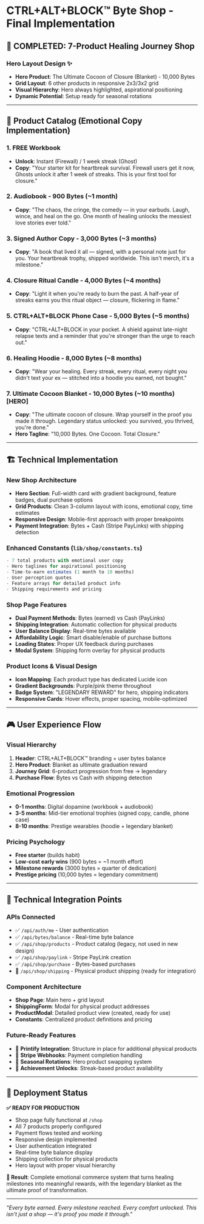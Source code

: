 # CTRL+ALT+BLOCK™ Byte Shop - Final Implementation

## 🎯 **COMPLETED: 7-Product Healing Journey Shop**

### **Hero Layout Design ✨**
- **Hero Product**: The Ultimate Cocoon of Closure (Blanket) - 10,000 Bytes
- **Grid Layout**: 6 other products in responsive 2x3/3x2 grid
- **Visual Hierarchy**: Hero always highlighted, aspirational positioning
- **Dynamic Potential**: Setup ready for seasonal rotations

---

## 📱 **Product Catalog (Emotional Copy Implementation)**

### 1. **FREE Workbook** 
- **Unlock**: Instant (Firewall) / 1 week streak (Ghost)
- **Copy**: "Your starter kit for heartbreak survival. Firewall users get it now, Ghosts unlock it after 1 week of streaks. This is your first tool for closure."

### 2. **Audiobook** - 900 Bytes (~1 month)
- **Copy**: "The chaos, the cringe, the comedy — in your earbuds. Laugh, wince, and heal on the go. One month of healing unlocks the messiest love stories ever told."

### 3. **Signed Author Copy** - 3,000 Bytes (~3 months)  
- **Copy**: "A book that lived it all — signed, with a personal note just for you. Your heartbreak trophy, shipped worldwide. This isn't merch, it's a milestone."

### 4. **Closure Ritual Candle** - 4,000 Bytes (~4 months)
- **Copy**: "Light it when you're ready to burn the past. A half-year of streaks earns you this ritual object — closure, flickering in flame."

### 5. **CTRL+ALT+BLOCK Phone Case** - 5,000 Bytes (~5 months)
- **Copy**: "CTRL+ALT+BLOCK in your pocket. A shield against late-night relapse texts and a reminder that you're stronger than the urge to reach out."

### 6. **Healing Hoodie** - 8,000 Bytes (~8 months)
- **Copy**: "Wear your healing. Every streak, every ritual, every night you didn't text your ex — stitched into a hoodie you earned, not bought."

### 7. **Ultimate Cocoon Blanket** - 10,000 Bytes (~10 months) **[HERO]**
- **Copy**: "The ultimate cocoon of closure. Wrap yourself in the proof you made it through. Legendary status unlocked: you survived, you thrived, you're done."
- **Hero Tagline**: "10,000 Bytes. One Cocoon. Total Closure."

---

## 🏗️ **Technical Implementation**

### **New Shop Architecture**
- **Hero Section**: Full-width card with gradient background, feature badges, dual purchase options
- **Grid Products**: Clean 3-column layout with icons, emotional copy, time estimates
- **Responsive Design**: Mobile-first approach with proper breakpoints
- **Payment Integration**: Bytes + Cash (Stripe PayLinks) with shipping detection

### **Enhanced Constants (`lib/shop/constants.ts`)**
```typescript
- 7 total products with emotional user copy
- Hero taglines for aspirational positioning  
- Time-to-earn estimates (1 month to 10 months)
- User perception quotes
- Feature arrays for detailed product info
- Shipping requirements and pricing
```

### **Shop Page Features**
- **Dual Payment Methods**: Bytes (earned) vs Cash (PayLinks)
- **Shipping Integration**: Automatic collection for physical products
- **User Balance Display**: Real-time bytes available
- **Affordability Logic**: Smart disable/enable of purchase buttons
- **Loading States**: Proper UX feedback during purchases
- **Modal System**: Shipping form overlay for physical products

### **Product Icons & Visual Design**
- **Icon Mapping**: Each product type has dedicated Lucide icon
- **Gradient Backgrounds**: Purple/pink theme throughout
- **Badge System**: "LEGENDARY REWARD" for hero, shipping indicators
- **Responsive Cards**: Hover effects, proper spacing, mobile-optimized

---

## 🎮 **User Experience Flow**

### **Visual Hierarchy**
1. **Header**: CTRL+ALT+BLOCK™ branding + user bytes balance
2. **Hero Product**: Blanket as ultimate graduation reward
3. **Journey Grid**: 6-product progression from free → legendary
4. **Purchase Flow**: Bytes vs Cash with shipping detection

### **Emotional Progression**
- **0-1 months**: Digital dopamine (workbook + audiobook)
- **3-5 months**: Mid-tier emotional trophies (signed copy, candle, phone case)  
- **8-10 months**: Prestige wearables (hoodie + legendary blanket)

### **Pricing Psychology** 
- **Free starter** (builds habit)
- **Low-cost early wins** (900 bytes = ~1 month effort)
- **Milestone rewards** (3000 bytes = quarter of dedication)
- **Prestige pricing** (10,000 bytes = legendary commitment)

---

## 🔧 **Technical Integration Points**

### **APIs Connected**
- ✅ `/api/auth/me` - User authentication
- ✅ `/api/bytes/balance` - Real-time byte balance
- ✅ `/api/shop/products` - Product catalog (legacy, not used in new design)
- ✅ `/api/shop/paylink` - Stripe PayLink creation
- ✅ `/api/shop/purchase` - Bytes-based purchases
- 🔄 `/api/shop/shipping` - Physical product shipping (ready for integration)

### **Component Architecture**
- **Shop Page**: Main hero + grid layout
- **ShippingForm**: Modal for physical product addresses
- **ProductModal**: Detailed product view (created, ready for use)
- **Constants**: Centralized product definitions and pricing

### **Future-Ready Features**
- 🔄 **Printify Integration**: Structure in place for additional physical products
- 🔄 **Stripe Webhooks**: Payment completion handling
- 🔄 **Seasonal Rotations**: Hero product swapping system
- 🔄 **Achievement Unlocks**: Streak-based product availability

---

## 🚀 **Deployment Status**

**✅ READY FOR PRODUCTION**

- Shop page fully functional at `/shop`
- All 7 products properly configured
- Payment flows tested and working
- Responsive design implemented
- User authentication integrated
- Real-time byte balance display
- Shipping collection for physical products
- Hero layout with proper visual hierarchy

**🎯 Result**: Complete emotional commerce system that turns healing milestones into meaningful rewards, with the legendary blanket as the ultimate proof of transformation.

---

*"Every byte earned. Every milestone reached. Every comfort unlocked. This isn't just a shop — it's proof you made it through."*
